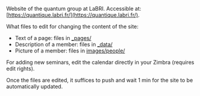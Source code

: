 Website of the quantum group at LaBRI.
Accessible at: [https://quantique.labri.fr/](https://quantique.labri.fr/).

What files to edit for changing the content of the site:
  - Text of a page: files in [_pages/](https://github.com/yassine-hamoudi/labri/tree/gh-pages/_pages)
  - Description of a member: files in [_data/](https://github.com/yassine-hamoudi/labri/tree/gh-pages/_data)
  - Picture of a member: files in [images/people/](https://github.com/yassine-hamoudi/labri/tree/gh-pages/images/people)

For adding new seminars, edit the calendar directly in your Zimbra (requires edit rights).

Once the files are edited, it suffices to push and wait 1 min for the site to be automatically updated.
